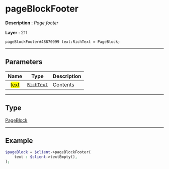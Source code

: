 # pageBlockFooter

**Description** : *Page footer*

**Layer** : 211

```tl
pageBlockFooter#48870999 text:RichText = PageBlock;
```

---

## Parameters

| Name | Type | Description |
| :---: | :---: | :--- |
| <mark>text</mark> | [`RichText`](type/RichText) | Contents |

---

## Type

[PageBlock](type/PageBlock)

---

## Example

```php
$pageBlock = $client->pageBlockFooter(
	text : $client->textEmpty(),
);
```